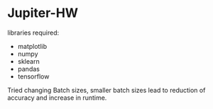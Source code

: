 # Jupiter-HW
libraries required:

- matplotlib
- numpy
- sklearn
- pandas
- tensorflow



Tried changing Batch sizes, smaller batch sizes lead to reduction of accuracy and increase in runtime.
